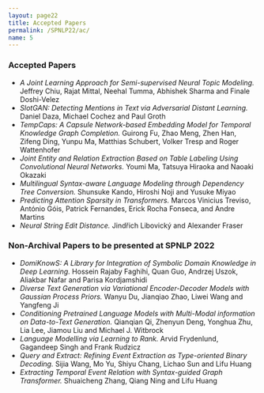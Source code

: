 ```yaml
---
layout: page22
title: Accepted Papers
permalink: /SPNLP22/ac/
name: 5
---
```

### Accepted Papers
* *A Joint Learning Approach for Semi-supervised Neural Topic Modeling.* 
Jeffrey Chiu, Rajat Mittal, Neehal Tumma, Abhishek Sharma and Finale Doshi-Velez
* *SlotGAN: Detecting Mentions in Text via Adversarial Distant Learning.* 
Daniel Daza, Michael Cochez and Paul Groth
* *TempCaps: A Capsule Network-based Embedding Model for Temporal Knowledge Graph Completion.* 
Guirong Fu, Zhao Meng, Zhen Han, Zifeng Ding, Yunpu Ma, Matthias Schubert, Volker Tresp and Roger Wattenhofer
* *Joint Entity and Relation Extraction Based on Table Labeling Using Convolutional Neural Networks.* 
Youmi Ma, Tatsuya Hiraoka and Naoaki Okazaki
* *Multilingual Syntax-aware Language Modeling through Dependency Tree Conversion.* 
Shunsuke Kando, Hiroshi Noji and Yusuke Miyao
* *Predicting Attention Sparsity in Transformers.* 
Marcos Vinicius Treviso, António Góis, Patrick Fernandes, Erick Rocha Fonseca, and Andre Martins
* *Neural String Edit Distance.* 
Jindřich Libovický and Alexander Fraser

### Non-Archival Papers to be presented at SPNLP 2022

* *DomiKnowS: A Library for Integration of Symbolic Domain Knowledge in Deep Learning.* 
Hossein Rajaby Faghihi, Quan Guo, Andrzej Uszok, Aliakbar Nafar and Parisa Kordjamshidi
* *Diverse Text Generation via Variational Encoder-Decoder Models with Gaussian Process Priors.* 
Wanyu Du, Jianqiao Zhao, Liwei Wang and Yangfeng Ji
* *Conditioning Pretrained Language Models with Multi-Modal information on Data-to-Text Generation.* 
Qianqian Qi, Zhenyun Deng, Yonghua Zhu, Lia Lee, Jiamou Liu and Michael J. Witbrock
* *Language Modelling via Learning to Rank.* 
Arvid Frydenlund, Gagandeep Singh and Frank Rudzicz
* *Query and Extract: Refining Event Extraction as Type-oriented Binary Decoding.* 
Sijia Wang, Mo Yu, Shiyu Chang, Lichao Sun and Lifu Huang
* *Extracting Temporal Event Relation with Syntax-guided Graph Transformer.* 
Shuaicheng Zhang, Qiang Ning and Lifu Huang
